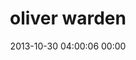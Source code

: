 ---
title: "oliver warden"
date: 2013-10-30 04:00:06 00:00
permalink: /globall
twitter: ""
likes: [2113]
id: 2093
gravatar: "http://www.gravatar.com/avatar/038a25348f4d0bd5f2cce53a7d3e96e8"
---